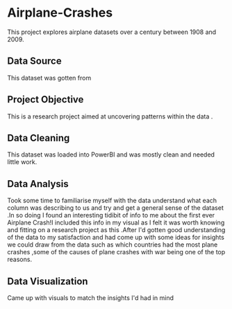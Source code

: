 # Airplane-Crashes
This project  explores airplane datasets over a century between 1908 and 2009.

## Data Source
This dataset was gotten from 

## Project Objective
This is a research project aimed at uncovering patterns within the data .

## Data Cleaning
This dataset was loaded into PowerBI and was  mostly clean and needed little work.

## Data Analysis
Took some time to familiarise myself with the data understand what each column was describing to us and try and get a general sense of the dataset .In so doing I found an interesting tidibit of info to me about the first ever Airplane Crash!I included this info in my visual as I felt it was worth knowing and fitting on a research project as this .After I'd gotten good understanding of the data to my satisfaction and had come up with some ideas for insights we could draw from the data such as
which countries had the most plane crashes ,some of the causes of plane crashes with war being one of the top reasons.

## Data Visualization
Came up with visuals to match the insights I'd had in mind  
